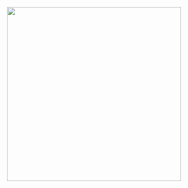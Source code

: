 <p align="center">
  <img src="https://th.bing.com/th/id/R.5a02fc121f4baf89aaf83bfb92cd4cca?rik=7b%2bv5PLGLkGUuQ&riu=http%3a%2f%2fwww.eschoolnews.com%2ffiles%2f2015%2f12%2fcoding1.jpg&ehk=ztzbgrzfYTXDz%2fOUiOpY2YZc8xJiHlBEOEIQs5bjEjU%3d&risl=1&pid=ImgRaw&r=0" width="400px" />
</p>
